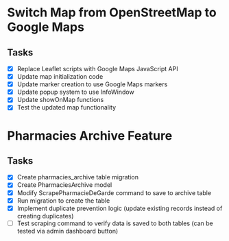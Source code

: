# Switch Map from OpenStreetMap to Google Maps

## Tasks
- [x] Replace Leaflet scripts with Google Maps JavaScript API
- [x] Update map initialization code
- [x] Update marker creation to use Google Maps markers
- [x] Update popup system to use InfoWindow
- [x] Update showOnMap functions
- [x] Test the updated map functionality

# Pharmacies Archive Feature

## Tasks
- [x] Create pharmacies_archive table migration
- [x] Create PharmaciesArchive model
- [x] Modify ScrapePharmacieDeGarde command to save to archive table
- [x] Run migration to create the table
- [x] Implement duplicate prevention logic (update existing records instead of creating duplicates)
- [ ] Test scraping command to verify data is saved to both tables (can be tested via admin dashboard button)
